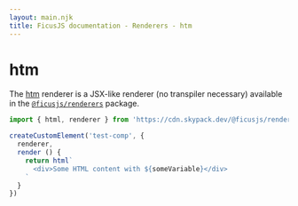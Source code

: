 ```yaml
---
layout: main.njk
title: FicusJS documentation - Renderers - htm
---
```

# htm

The [htm](https://www.npmjs.com/package/htm) renderer is a JSX-like renderer (no transpiler necessary) available in the [`@ficusjs/renderers`](https://www.npmjs.com/package/@ficusjs/renderers) package.

```js
import { html, renderer } from 'https://cdn.skypack.dev/@ficusjs/renderers@4/htm'

createCustomElement('test-comp', {
  renderer,
  render () {
    return html`
      <div>Some HTML content with ${someVariable}</div>
    `
  }
})
```
